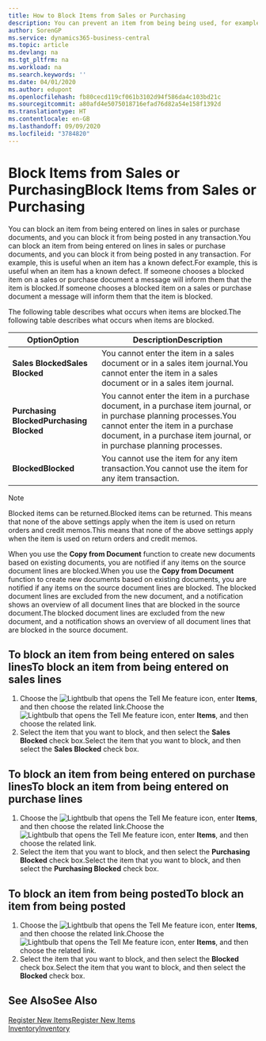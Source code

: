 ```yaml
---
title: How to Block Items from Sales or Purchasing
description: You can prevent an item from being being used, for example, on sales or purchase documents.
author: SorenGP
ms.service: dynamics365-business-central
ms.topic: article
ms.devlang: na
ms.tgt_pltfrm: na
ms.workload: na
ms.search.keywords: ''
ms.date: 04/01/2020
ms.author: edupont
ms.openlocfilehash: fb80cecd119cf061b3102d94f586da4c103bd21c
ms.sourcegitcommit: a80afd4e5075018716efad76d82a54e158f1392d
ms.translationtype: HT
ms.contentlocale: en-GB
ms.lasthandoff: 09/09/2020
ms.locfileid: "3784820"
---
```

# <a name="block-items-from-sales-or-purchasing"></a><span data-ttu-id="8e545-103">Block Items from Sales or Purchasing</span><span class="sxs-lookup"><span data-stu-id="8e545-103">Block Items from Sales or Purchasing</span></span>
<span data-ttu-id="8e545-104">You can block an item from being entered on lines in sales or purchase documents, and you can block it from being posted in any transaction.</span><span class="sxs-lookup"><span data-stu-id="8e545-104">You can block an item from being entered on lines in sales or purchase documents, and you can block it from being posted in any transaction.</span></span> <span data-ttu-id="8e545-105">For example, this is useful when an item has a known defect.</span><span class="sxs-lookup"><span data-stu-id="8e545-105">For example, this is useful when an item has a known defect.</span></span> <span data-ttu-id="8e545-106">If someone chooses a blocked item on a sales or purchase document a message will inform them that the item is blocked.</span><span class="sxs-lookup"><span data-stu-id="8e545-106">If someone chooses a blocked item on a sales or purchase document a message will inform them that the item is blocked.</span></span>

<span data-ttu-id="8e545-107">The following table describes what occurs when items are blocked.</span><span class="sxs-lookup"><span data-stu-id="8e545-107">The following table describes what occurs when items are blocked.</span></span>  

|<span data-ttu-id="8e545-108">Option</span><span class="sxs-lookup"><span data-stu-id="8e545-108">Option</span></span>|<span data-ttu-id="8e545-109">Description</span><span class="sxs-lookup"><span data-stu-id="8e545-109">Description</span></span>|  
|--------------------|------------|  
|<span data-ttu-id="8e545-110">**Sales Blocked**</span><span class="sxs-lookup"><span data-stu-id="8e545-110">**Sales Blocked**</span></span>|<span data-ttu-id="8e545-111">You cannot enter the item in a sales document or in a sales item journal.</span><span class="sxs-lookup"><span data-stu-id="8e545-111">You cannot enter the item in a sales document or in a sales item journal.</span></span>|  
|<span data-ttu-id="8e545-112">**Purchasing Blocked**</span><span class="sxs-lookup"><span data-stu-id="8e545-112">**Purchasing Blocked**</span></span>|<span data-ttu-id="8e545-113">You cannot enter the item in a purchase document, in a purchase item journal, or in purchase planning processes.</span><span class="sxs-lookup"><span data-stu-id="8e545-113">You cannot enter the item in a purchase document, in a purchase item journal, or in purchase planning processes.</span></span>|  
|<span data-ttu-id="8e545-114">**Blocked**</span><span class="sxs-lookup"><span data-stu-id="8e545-114">**Blocked**</span></span>|<span data-ttu-id="8e545-115">You cannot use the item for any item transaction.</span><span class="sxs-lookup"><span data-stu-id="8e545-115">You cannot use the item for any item transaction.</span></span>|  

> [!NOTE]
> <span data-ttu-id="8e545-116">Blocked items can be returned.</span><span class="sxs-lookup"><span data-stu-id="8e545-116">Blocked items can be returned.</span></span> <span data-ttu-id="8e545-117">This means that none of the above settings apply when the item is used on return orders and credit memos.</span><span class="sxs-lookup"><span data-stu-id="8e545-117">This means that none of the above settings apply when the item is used on return orders and credit memos.</span></span>

<span data-ttu-id="8e545-118">When you use the **Copy from Document** function to create new documents based on existing documents, you are notified if any items on the source document lines are blocked.</span><span class="sxs-lookup"><span data-stu-id="8e545-118">When you use the **Copy from Document** function to create new documents based on existing documents, you are notified if any items on the source document lines are blocked.</span></span> <span data-ttu-id="8e545-119">The blocked document lines are excluded from the new document, and a notification shows an overview of all document lines that are blocked in the source document.</span><span class="sxs-lookup"><span data-stu-id="8e545-119">The blocked document lines are excluded from the new document, and a notification shows an overview of all document lines that are blocked in the source document.</span></span>

## <a name="to-block-an-item-from-being-entered-on-sales-lines"></a><span data-ttu-id="8e545-120">To block an item from being entered on sales lines</span><span class="sxs-lookup"><span data-stu-id="8e545-120">To block an item from being entered on sales lines</span></span>  
1.  <span data-ttu-id="8e545-121">Choose the ![Lightbulb that opens the Tell Me feature](media/ui-search/search_small.png "Tell me what you want to do") icon, enter **Items**, and then choose the related link.</span><span class="sxs-lookup"><span data-stu-id="8e545-121">Choose the ![Lightbulb that opens the Tell Me feature](media/ui-search/search_small.png "Tell me what you want to do") icon, enter **Items**, and then choose the related link.</span></span>  
2.  <span data-ttu-id="8e545-122">Select the item that you want to block, and then select the **Sales Blocked** check box.</span><span class="sxs-lookup"><span data-stu-id="8e545-122">Select the item that you want to block, and then select the **Sales Blocked** check box.</span></span>  

## <a name="to-block-an-item-from-being-entered-on-purchase-lines"></a><span data-ttu-id="8e545-123">To block an item from being entered on purchase lines</span><span class="sxs-lookup"><span data-stu-id="8e545-123">To block an item from being entered on purchase lines</span></span>  
1.  <span data-ttu-id="8e545-124">Choose the ![Lightbulb that opens the Tell Me feature](media/ui-search/search_small.png "Tell me what you want to do") icon, enter **Items**, and then choose the related link.</span><span class="sxs-lookup"><span data-stu-id="8e545-124">Choose the ![Lightbulb that opens the Tell Me feature](media/ui-search/search_small.png "Tell me what you want to do") icon, enter **Items**, and then choose the related link.</span></span>  
2.  <span data-ttu-id="8e545-125">Select the item that you want to block, and then select the **Purchasing Blocked** check box.</span><span class="sxs-lookup"><span data-stu-id="8e545-125">Select the item that you want to block, and then select the **Purchasing Blocked** check box.</span></span>  

## <a name="to-block-an-item-from-being-posted"></a><span data-ttu-id="8e545-126">To block an item from being posted</span><span class="sxs-lookup"><span data-stu-id="8e545-126">To block an item from being posted</span></span>
1. <span data-ttu-id="8e545-127">Choose the ![Lightbulb that opens the Tell Me feature](media/ui-search/search_small.png "Tell me what you want to do") icon, enter **Items**, and then choose the related link.</span><span class="sxs-lookup"><span data-stu-id="8e545-127">Choose the ![Lightbulb that opens the Tell Me feature](media/ui-search/search_small.png "Tell me what you want to do") icon, enter **Items**, and then choose the related link.</span></span>
2. <span data-ttu-id="8e545-128">Select the item that you want to block, and then select the **Blocked** check box.</span><span class="sxs-lookup"><span data-stu-id="8e545-128">Select the item that you want to block, and then select the **Blocked** check box.</span></span>

## <a name="see-also"></a><span data-ttu-id="8e545-129">See Also</span><span class="sxs-lookup"><span data-stu-id="8e545-129">See Also</span></span>  
[<span data-ttu-id="8e545-130">Register New Items</span><span class="sxs-lookup"><span data-stu-id="8e545-130">Register New Items</span></span>](inventory-how-register-new-items.md)  
[<span data-ttu-id="8e545-131">Inventory</span><span class="sxs-lookup"><span data-stu-id="8e545-131">Inventory</span></span>](inventory-manage-inventory.md)  
